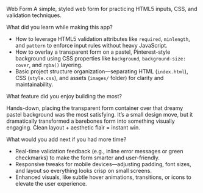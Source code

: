  Web Form
A simple, styled web form for practicing HTML5 inputs, CSS, and validation techniques.

 What did you learn while making this app?

- How to leverage HTML5 validation attributes like `required`, `minlength`, and `pattern` to enforce input rules without heavy JavaScript.
- How to overlay a transparent form on a pastel, Pinterest-style background using CSS properties like `background`, `background-size: cover`, and `rgba()` layering.
- Basic project structure organization—separating HTML (`index.html`), CSS (`style.css`), and assets (`images/` folder) for clarity and maintainability.

 What feature did you enjoy building the most?

Hands-down, placing the transparent form container over that dreamy pastel background was the most satisfying. It’s a small design move, but it dramatically transformed a barebones form into something visually engaging. Clean layout + aesthetic flair = instant win.

 What would you add next if you had more time?

- Real-time validation feedback (e.g., inline error messages or green checkmarks) to make the form smarter and user-friendly.
- Responsive tweaks for mobile devices—adjusting padding, font sizes, and layout so everything looks crisp on small screens.
- Enhanced visuals, like subtle hover animations, transitions, or icons to elevate the user experience.




